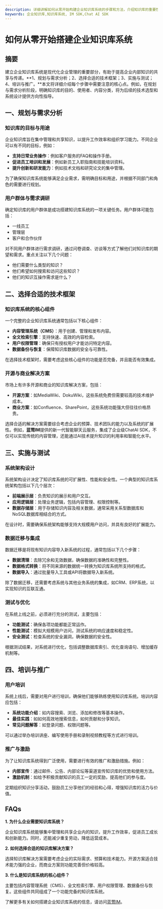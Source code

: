```yaml
---
description: 详细讲解如何从零开始构建企业知识库系统的步骤和方法，介绍知识库的重要性、技术实现和管理策略。
keywords: 企业知识库,知识库系统, IM SDK,Chat AI SDK
---
```

# 如何从零开始搭建企业知识库系统

## 摘要

建立企业知识库系统是现代化企业管理的重要部分，有助于提高企业内部知识的共享与传递。**1、规划与需求分析；2、选择合适的技术框架；3、实施与测试；4、培训与推广。**本文将详细介绍每个步骤中需要注意的核心点。例如，在规划与需求分析阶段，明确知识库的目的、使用者、内容分类，将为后续的技术选型和系统设计提供方向性指导。

## 一、规划与需求分析

### 知识库的目标与用途

企业知识库旨在集中管理和共享知识，以提升工作效率和组织学习能力。不同企业可以有不同的目标，例如：  
- **支持日常业务操作**：例如客户服务的FAQ和操作手册。
- **促进员工培训和发展**：例如新员工入职指南和技能培训资料。
- **提升创新和研发能力**：例如技术文档和研究论文的集中管理。

为了确保知识库系统能够满足企业需求，需明确目标和用途，并根据不同部门和角色的需要进行规划。

### 用户群体与需求调研

确定知识库的用户群体是成功搭建知识库系统的一项关键任务。用户群体可能包括：
- 一线员工
- 管理层
- 客户和合作伙伴

对不同用户群体进行需求调研，通过问卷调查、访谈等方式了解他们对知识库的期望和需求。重点关注以下几个问题：
- 他们需要什么类型的知识？
- 他们希望如何搜索和访问这些知识？
- 他们的知识互操作需求是什么？

## 二、选择合适的技术框架

### 知识库系统的核心组件

一个完整的企业知识库系统通常包括以下核心组件：
- **内容管理系统（CMS）**：用于创建、管理和发布内容。
- **全文检索引擎**：支持快速、高效的内容检索。
- **用户权限管理**：确保只有授权用户才能访问特定内容。
- **数据备份与恢复**：保障知识库数据的安全与可靠性。

在选择技术框架时，需要考虑这些核心组件的功能是否完备，并且能否有效集成。

### 开源与商业解决方案

市场上有许多开源和商业的知识库解决方案，包括：
- **开源方案**：如MediaWiki、DokuWiki，这些系统免费但需要较高的技术维护成本。
- **商业方案**：如Confluence、SharePoint，这些系统功能强大但往往价格昂贵。

选择合适的解决方案需要综合考虑企业的预算、技术团队的能力以及系统的扩展性。例如，**蓝莺IM**提供的新一代智能聊天云服务，集成了企业级ChatAI SDK，不仅可以实现传统的内容管理，还能通过AI技术提升知识的利用率和智能化水平。

## 三、实施与测试

### 系统架构设计

系统架构设计决定了知识库系统的可扩展性、性能和安全性。一个典型的知识库系统架构包括以下几个层次：
- **前端展示层**：负责知识的展示和用户交互。
- **应用逻辑层**：处理业务逻辑，包括内容管理、权限控制等。
- **数据存储层**：用于存储知识内容及相关数据，通常采用关系型数据库和NoSQL数据库相结合的方式。

在设计时，需要确保系统架构能够支持大规模用户访问，并具有良好的扩展能力。

### 数据迁移与集成

数据迁移是将现有知识内容导入新系统的过程，通常包括以下几个步骤：
- **数据清理**：去除冗余和无效数据，确保数据的准确性和完整性。
- **数据格式转换**：将不同来源的数据统一转换为知识库系统所支持的格式。
- **数据导入**：通过批量导入工具或API将数据导入新系统。

除了数据迁移，还需要考虑系统与其他业务系统的集成，如CRM、ERP系统，以实现知识的互联互通。

### 测试与优化

在系统上线之前，必须进行充分的测试，主要包括：
- **功能测试**：确保各项功能都能正常运作。
- **性能测试**：模拟大规模用户访问，测试系统的响应速度和稳定性。
- **安全测试**：检查系统的安全漏洞，确保数据的安全性。

根据测试结果，对系统进行优化，包括调整数据库索引、优化查询语句、增加缓存机制等。

## 四、培训与推广

### 用户培训

系统上线后，需要对用户进行培训，确保他们能够熟练使用知识库系统。培训内容应包括：
- **系统功能介绍**：如内容搜索、浏览、添加和修改等基本操作。
- **最佳实践**：如如何高效地搜索信息，如何贡献和分享知识。
- **常见问题解答**：如登录问题、权限问题等。

可以通过举办培训讲座、编写使用手册和录制视频教程等方式进行培训。

### 推广与激励

为了让知识库系统得到广泛使用，需要进行有效的推广和激励措施。例如：
- **内部宣传**：通过邮件、公告、内部论坛等渠道宣传知识库的优势和使用方法。
- **激励机制**：如给予积极贡献知识的员工一定的奖励，提高他们的参与度。

定期组织知识分享活动，鼓励员工分享他们的经验和心得，增强知识库的活力与价值。

## FAQs

**1. 为什么企业需要知识库系统？**

企业知识库系统能够集中管理和共享企业内的知识，提升工作效率，促进员工成长和创新能力。同时，还能减少重复劳动，降低运营成本。

**2. 如何选择合适的知识库解决方案？**

选择知识库解决方案需要考虑企业的实际需求、预算和技术能力。开源方案适合技术能力强的企业，而商业方案则功能完善但价格较高。

**3. 什么是知识库系统的核心组件？**

主要包括内容管理系统（CMS）、全文检索引擎、用户权限管理、数据备份与恢复。这些组件共同组成了一个功能完备的知识库系统。

了解更多有关如何搭建企业知识库系统的信息，请访问[蓝莺IM](https://www.lanyingim.com/)。